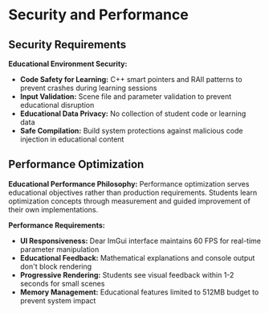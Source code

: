 # Security and Performance

## Security Requirements

**Educational Environment Security:**
- **Code Safety for Learning:** C++ smart pointers and RAII patterns to prevent crashes during learning sessions
- **Input Validation:** Scene file and parameter validation to prevent educational disruption
- **Educational Data Privacy:** No collection of student code or learning data
- **Safe Compilation:** Build system protections against malicious code injection in educational content

## Performance Optimization

**Educational Performance Philosophy:** Performance optimization serves educational objectives rather than production requirements. Students learn optimization concepts through measurement and guided improvement of their own implementations.

**Performance Requirements:**
- **UI Responsiveness:** Dear ImGui interface maintains 60 FPS for real-time parameter manipulation
- **Educational Feedback:** Mathematical explanations and console output don't block rendering
- **Progressive Rendering:** Students see visual feedback within 1-2 seconds for small scenes
- **Memory Management:** Educational features limited to 512MB budget to prevent system impact
